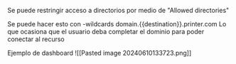 Se puede restringir acceso a directorios por medio de "Allowed directories"

Se puede hacer esto con 
-wildcards
	domain.{{destination}}.printer.com
	Lo que ocasiona que el usuario deba completar el dominio para poder conectar al recurso

Ejemplo de dashboard
![[Pasted image 20240610133723.png]]


